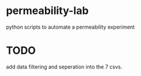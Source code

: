 # permeability-lab
python scripts to automate a permeability experiment


# TODO
add data filtering and seperation into the 7 csvs.
